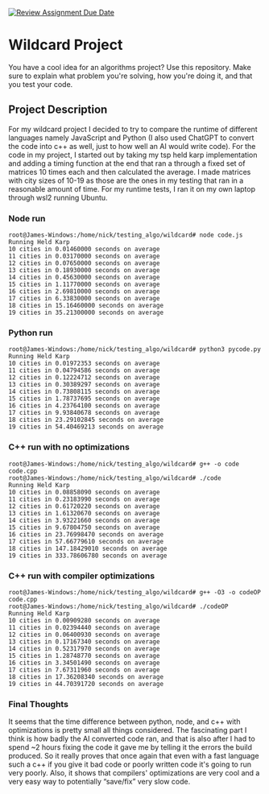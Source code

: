 [![Review Assignment Due Date](https://classroom.github.com/assets/deadline-readme-button-24ddc0f5d75046c5622901739e7c5dd533143b0c8e959d652212380cedb1ea36.svg)](https://classroom.github.com/a/tTztJ7yI)
# Wildcard Project

You have a cool idea for an algorithms project? Use this repository. Make sure
to explain what problem you're solving, how you're doing it, and that you test
your code.


## Project Description
For my wildcard project I decided to try to compare the runtime of different languages namely JavaScript and Python (I also used ChatGPT to convert the code into c++ as well, just to how well an AI would write code). For the code in my project, I started out by taking my tsp held karp implementation and adding a timing function at the end that ran a through a fixed set of matrices 10 times each and then calculated the average. I made matrices with city sizes of 10-19 as those are the ones in my testing that ran in a reasonable amount of time. For my runtime tests, I ran it on my own laptop through wsl2 running Ubuntu. 

### Node run
```
root@James-Windows:/home/nick/testing_algo/wildcard# node code.js
Running Held Karp
10 cities in 0.01460000 seconds on average
11 cities in 0.03170000 seconds on average
12 cities in 0.07650000 seconds on average
13 cities in 0.18930000 seconds on average
14 cities in 0.45630000 seconds on average
15 cities in 1.11770000 seconds on average
16 cities in 2.69810000 seconds on average
17 cities in 6.33830000 seconds on average
18 cities in 15.16460000 seconds on average
19 cities in 35.21300000 seconds on average
```

### Python run
```
root@James-Windows:/home/nick/testing_algo/wildcard# python3 pycode.py
Running Held Karp
10 cities in 0.01972353 seconds on average
11 cities in 0.04794586 seconds on average
12 cities in 0.12224712 seconds on average
13 cities in 0.30389297 seconds on average
14 cities in 0.73808115 seconds on average
15 cities in 1.78737695 seconds on average
16 cities in 4.23764100 seconds on average
17 cities in 9.93840678 seconds on average
18 cities in 23.29102845 seconds on average
19 cities in 54.40469213 seconds on average
```

### C++ run with no optimizations
```
root@James-Windows:/home/nick/testing_algo/wildcard# g++ -o code code.cpp
root@James-Windows:/home/nick/testing_algo/wildcard# ./code
Running Held Karp
10 cities in 0.08858090 seconds on average
11 cities in 0.23183990 seconds on average
12 cities in 0.61720220 seconds on average
13 cities in 1.61320670 seconds on average
14 cities in 3.93221660 seconds on average
15 cities in 9.67804750 seconds on average
16 cities in 23.76998470 seconds on average
17 cities in 57.66779610 seconds on average
18 cities in 147.18429010 seconds on average
19 cities in 333.78606780 seconds on average
```

### C++ run with compiler optimizations
```
root@James-Windows:/home/nick/testing_algo/wildcard# g++ -O3 -o codeOP code.cpp
root@James-Windows:/home/nick/testing_algo/wildcard# ./codeOP
Running Held Karp
10 cities in 0.00909280 seconds on average
11 cities in 0.02394440 seconds on average
12 cities in 0.06400930 seconds on average
13 cities in 0.17167340 seconds on average
14 cities in 0.52317970 seconds on average
15 cities in 1.28748770 seconds on average
16 cities in 3.34501490 seconds on average
17 cities in 7.67311960 seconds on average
18 cities in 17.36208340 seconds on average
19 cities in 44.70391720 seconds on average
```

### Final Thoughts
It seems that the time difference between python, node, and c++ with optimizations is pretty small all things considered. The fascinating part I think is how badly the AI converted code ran, and that is also after I had to spend ~2 hours fixing the code it gave me by telling it the errors the build produced. So it really proves that once again that even with a fast language such a c++ if you give it bad code or poorly written code it's going to run very poorly. Also, it shows that compilers' optimizations are very cool and a very easy way to potentially “save/fix” very slow code.
